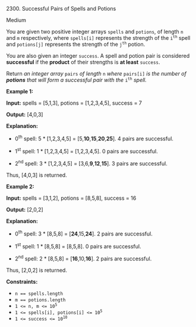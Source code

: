 2300\. Successful Pairs of Spells and Potions

Medium

You are given two positive integer arrays `spells` and `potions`, of length `n` and `m` respectively, where `spells[i]` represents the strength of the <code>i<sup>th</sup></code> spell and `potions[j]` represents the strength of the <code>j<sup>th</sup></code> potion.

You are also given an integer `success`. A spell and potion pair is considered **successful** if the **product** of their strengths is **at least** `success`.

Return _an integer array_ `pairs` _of length_ `n` _where_ `pairs[i]` _is the number of **potions** that will form a successful pair with the_ <code>i<sup>th</sup></code> _spell._

**Example 1:**

**Input:** spells = [5,1,3], potions = [1,2,3,4,5], success = 7

**Output:** [4,0,3]

**Explanation:**

- 0<sup>th</sup> spell: 5 \* [1,2,3,4,5] = [5,**10**,**15**,**20**,**25**]. 4 pairs are successful.

- 1<sup>st</sup> spell: 1 \* [1,2,3,4,5] = [1,2,3,4,5]. 0 pairs are successful.

- 2<sup>nd</sup> spell: 3 \* [1,2,3,4,5] = [3,6,**9**,**12**,**15**]. 3 pairs are successful.

Thus, [4,0,3] is returned. 

**Example 2:**

**Input:** spells = [3,1,2], potions = [8,5,8], success = 16

**Output:** [2,0,2]

**Explanation:**

- 0<sup>th</sup> spell: 3 \* [8,5,8] = [**24**,15,**24**]. 2 pairs are successful.

- 1<sup>st</sup> spell: 1 \* [8,5,8] = [8,5,8]. 0 pairs are successful.

- 2<sup>nd</sup> spell: 2 \* [8,5,8] = [**16**,10,**16**]. 2 pairs are successful.

Thus, [2,0,2] is returned. 

**Constraints:**

*   `n == spells.length`
*   `m == potions.length`
*   <code>1 <= n, m <= 10<sup>5</sup></code>
*   <code>1 <= spells[i], potions[i] <= 10<sup>5</sup></code>
*   <code>1 <= success <= 10<sup>10</sup></code>